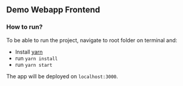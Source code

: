## Demo Webapp Frontend

### How to run?
To be able to run the project, navigate to root folder on terminal and:

- Install [yarn](https://yarnpkg.com/lang/en/docs/install/#mac-stable)
- run `yarn install`
- run `yarn start`

The app will be deployed on `localhost:3000`.
